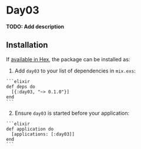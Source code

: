 # Day03

**TODO: Add description**

## Installation

If [available in Hex](https://hex.pm/docs/publish), the package can be installed as:

  1. Add `day03` to your list of dependencies in `mix.exs`:

    ```elixir
    def deps do
      [{:day03, "~> 0.1.0"}]
    end
    ```

  2. Ensure `day03` is started before your application:

    ```elixir
    def application do
      [applications: [:day03]]
    end
    ```

